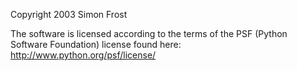 Copyright 2003 Simon Frost

The software is licensed according to the terms of the PSF (Python Software Foundation) license found here: http://www.python.org/psf/license/